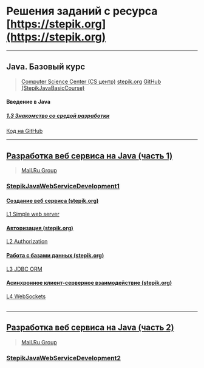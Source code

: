 # Решения заданий с ресурса [https://stepik.org](https://stepik.org)

---

## Java. Базовый курс 
> [Computer Science Center (CS центр)](https://stepik.org/org/compscicenter)
[stepik.org](https://stepik.org/course/187/syllabus) 
[GitHub (StepikJavaBasicCourse)](https://github.com/sergbelov/Stepik/tree/StepikJavaBasicCourse/StepikJavaBasicCourse)
#### Введение в Java
##### [1.3 Знакомство со средой разработки](https://stepik.org/lesson/12756/step/1?unit=3104)<br>
[Код на GitHub](https://github.com/sergbelov/Stepik/blob/StepikJavaBasicCourse/StepikJavaBasicCourse/src/main/java/ru/stepik/javaBasicCourse/StepikJavaBasic_1_3_8.java)

---

## [Разработка веб сервиса на Java (часть 1)](https://stepik.org/course/146/syllabus)
> [Mail.Ru Group](https://stepik.org/org/mailru)
### [StepikJavaWebServiceDevelopment1](https://github.com/sergbelov/Stepik/tree/StepikJavaWebServiceDevelopment/StepikJavaWebServiceDevelopment1)<br>

#### [Создание веб сервиса (stepik.org)](https://stepik.org/lesson/12196/step/12?unit=2765)
[L1 Simple web server](https://github.com/sergbelov/Stepik/tree/StepikJavaWebServiceDevelopment/StepikJavaWebServiceDevelopment1/L1%20Simple%20web%20server)<br>

#### [Авторизация (stepik.org)](https://stepik.org/lesson/12497/step/15?unit=2967)
[L2 Authorization](https://github.com/sergbelov/Stepik/tree/StepikJavaWebServiceDevelopment/StepikJavaWebServiceDevelopment1/L2%20Authorization)<br>

#### [Работа с базами данных (stepik.org)](https://stepik.org/lesson/12405/step/15?unit=2835)
[L3 JDBC ORM](https://github.com/sergbelov/Stepik/tree/StepikJavaWebServiceDevelopment/StepikJavaWebServiceDevelopment1/L3%20JDBC%20ORM)<br>

#### [Асинхронное клиент-серверное взаимодействие (stepik.org)](https://stepik.org/lesson/12402/step/1?unit=2832)
[L4 WebSockets](https://github.com/sergbelov/Stepik/tree/StepikJavaWebServiceDevelopment/StepikJavaWebServiceDevelopment1/L4%20WebSockets)<br><br>

---

## [Разработка веб сервиса на Java (часть 2)](https://stepik.org/course/186/syllabus)
> [Mail.Ru Group](https://stepik.org/org/mailru)
### [StepikJavaWebServiceDevelopment2](https://github.com/sergbelov/Stepik/tree/StepikJavaWebServiceDevelopment/StepikJavaWebServiceDevelopment2)<br>

